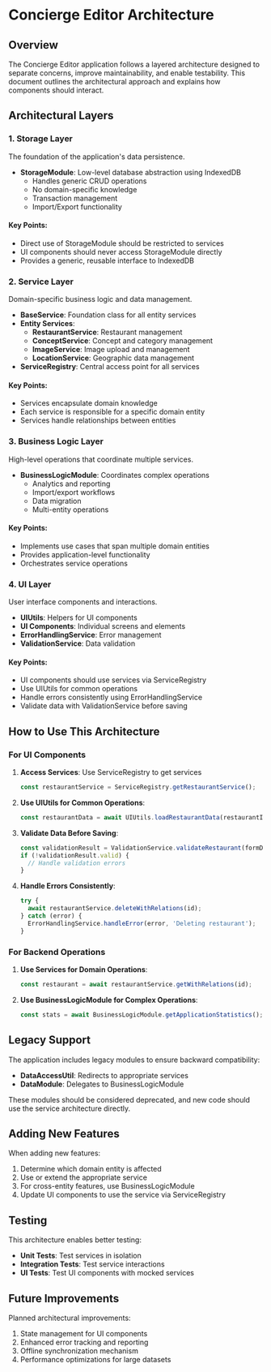 # Concierge Editor Architecture

## Overview

The Concierge Editor application follows a layered architecture designed to separate concerns, improve maintainability, and enable testability. This document outlines the architectural approach and explains how components should interact.

## Architectural Layers

### 1. Storage Layer

The foundation of the application's data persistence.

- **StorageModule**: Low-level database abstraction using IndexedDB
  - Handles generic CRUD operations
  - No domain-specific knowledge
  - Transaction management
  - Import/Export functionality

#### Key Points:

- Direct use of StorageModule should be restricted to services
- UI components should never access StorageModule directly
- Provides a generic, reusable interface to IndexedDB

### 2. Service Layer

Domain-specific business logic and data management.

- **BaseService**: Foundation class for all entity services
- **Entity Services**:
  - **RestaurantService**: Restaurant management
  - **ConceptService**: Concept and category management
  - **ImageService**: Image upload and management
  - **LocationService**: Geographic data management
- **ServiceRegistry**: Central access point for all services

#### Key Points:

- Services encapsulate domain knowledge
- Each service is responsible for a specific domain entity
- Services handle relationships between entities

### 3. Business Logic Layer

High-level operations that coordinate multiple services.

- **BusinessLogicModule**: Coordinates complex operations
  - Analytics and reporting
  - Import/export workflows
  - Data migration
  - Multi-entity operations

#### Key Points:

- Implements use cases that span multiple domain entities
- Provides application-level functionality
- Orchestrates service operations

### 4. UI Layer

User interface components and interactions.

- **UIUtils**: Helpers for UI components
- **UI Components**: Individual screens and elements
- **ErrorHandlingService**: Error management
- **ValidationService**: Data validation

#### Key Points:

- UI components should use services via ServiceRegistry
- Use UIUtils for common operations
- Handle errors consistently using ErrorHandlingService
- Validate data with ValidationService before saving

## How to Use This Architecture

### For UI Components

1. **Access Services**: Use ServiceRegistry to get services
   ```javascript
   const restaurantService = ServiceRegistry.getRestaurantService();
   ```

2. **Use UIUtils for Common Operations**:
   ```javascript
   const restaurantData = await UIUtils.loadRestaurantData(restaurantId);
   ```

3. **Validate Data Before Saving**:
   ```javascript
   const validationResult = ValidationService.validateRestaurant(formData);
   if (!validationResult.valid) {
     // Handle validation errors
   }
   ```

4. **Handle Errors Consistently**:
   ```javascript
   try {
     await restaurantService.deleteWithRelations(id);
   } catch (error) {
     ErrorHandlingService.handleError(error, 'Deleting restaurant');
   }
   ```

### For Backend Operations

1. **Use Services for Domain Operations**:
   ```javascript
   const restaurant = await restaurantService.getWithRelations(id);
   ```

2. **Use BusinessLogicModule for Complex Operations**:
   ```javascript
   const stats = await BusinessLogicModule.getApplicationStatistics();
   ```

## Legacy Support

The application includes legacy modules to ensure backward compatibility:

- **DataAccessUtil**: Redirects to appropriate services
- **DataModule**: Delegates to BusinessLogicModule

These modules should be considered deprecated, and new code should use the service architecture directly.

## Adding New Features

When adding new features:

1. Determine which domain entity is affected
2. Use or extend the appropriate service
3. For cross-entity features, use BusinessLogicModule
4. Update UI components to use the service via ServiceRegistry

## Testing

This architecture enables better testing:

- **Unit Tests**: Test services in isolation
- **Integration Tests**: Test service interactions
- **UI Tests**: Test UI components with mocked services

## Future Improvements

Planned architectural improvements:

1. State management for UI components
2. Enhanced error tracking and reporting
3. Offline synchronization mechanism
4. Performance optimizations for large datasets
